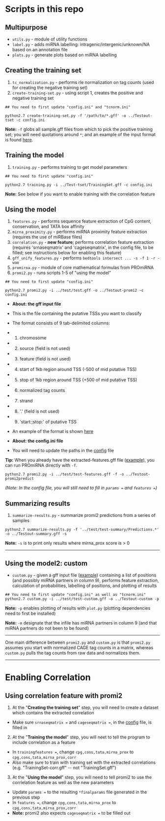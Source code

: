 # Scripts in this repo

## Multipurpose
- `utils.py` - module of utility functions
- `label.py` - adds miRNA labelling: intragenic/intergenic/unknown/NA based on an annotation file
- `plots.py` - generate plots based on miRNA labelling

## Creating the training set
1. `tc_normalization.py` - performs rle normalization on tag counts (used for creating the negative training set)
2. `create-training-set.py` - using script 1, creates the positive and negative training set

```
## You need to first update "config.ini" and "tcnorm.ini"

python2.7 create-training-set.py -f '/path/to/*.gff' -o ../Testout-tset -c config.ini
```
**Note:** `-f` globs all sample.gff files from which to pick the positive training set; you will need quotations around `*`; and an example of the input format is found [here](../test/test.gff).

## Training the model
1. `training.py` - performs training to get model parameters

```
## You need to first update "config.ini"

python2.7 training.py -i ../Test-tset/TrainingSet.gff -c config.ini
```
**Note:** See below if you want to enable training with the correlation feature

## Using the model
1. `features.py` - performs sequence feature extraction of CpG content, conservation, and TATA box affinity
2. `mirna_proximity.py` - performs miRNA proximity feature extraction (requires the use of miRBase files)
3. `correlation.py` - **new feature**; performs correlation feature extraction
                      (requires 'srnaseqmatrix' and 'cageseqmatrix', in the config file, to be filled;
                       see instructions below for enabling this feature)
4. `gff_unify_features.py` - performs `bedtools intersect ... -s -f 1 -r -wao`
5. `promirna.py` - module of core mathematical formulas from PROmiRNA
6. `promi2.py` - runs scripts 1-5 of "using the model"

```
## You need to first update "config.ini"

python2.7 promi2.py -i ../test/test.gff -o ../Testout-promi2 -c config.ini
```

- **About: the gff input file**
 - This is the file containing the putative TSSs you want to classify
 - The format consists of 9 tab-delimited columns:
  - 1. chromosome
  - 2. source (field is not used)
  - 3. feature (field is not used)
  - 4. start of 1kb region around TSS (-500 of mid putative TSS)
  - 5. stop of 1kb region around TSS (+500 of mid putative TSS)
  - 6. normalized tag counts
  - 7. strand
  - 8. '.' (field is not used)
  - 9. 'start:<start>;stop:<stop>' of putative TSS
 - An example of the format is shown [here](../test/test.gff)

- **About: the config.ini file**
 - You will need to update the paths in the [config](config.ini) file

**Tip:** When you already have the extracted-features.gff file ([example](../test/test-features.gff)), you can run PROmiRNA directly with `-f`.
```
python2.7 promi2.py -i ../test/test-features.gff -f -o ../Testout-promi2predict
```
_(Note: In the config file, you will still need to fill in `params =` and `features =`)_


## Summarizing results
1. `summarize-results.py` - summarize promi2 predictions from a series of samples

```
python2.7 summarize-results.py -f '../test/test-summary/Predictions.*' -o ../Testout-summary.gff -s
```
**Note:** `-s` is to print only results where mirna_prox score is > 0


* * *
## Using the model2: custom
- `custom.py` - given a gff input file ([example](../test/test-custom.gff)) containing a list of positions (and possibly miRNA partners in column 9), performs feature extraction, calculation of probabilities, labelling of positions, and plotting of results

```
## You need to first update "config.ini" as well as "tcnorm.ini"
python2.7 custom.py -i ../test/test-custom.gff -o ../Testout-custom -p
```
**Note:** `-p` enables plotting of results with `plot.py` (plotting dependencies need to first be installed)

**Note:** `-m` designate that the infile has miRNA partners in column 9 
(and that miRNA partners do not been to be found)


* * *
One main difference between `promi2.py` and `custom.py` is that `promi2.py` assumes you start with normalized CAGE tag counts in a matrix, whereas `custom.py` pulls the tag counts from raw data and normalizes them.

* * *
# Enabling Correlation
## Using correlation feature with promi2
1. At the "**Creating the training set**" step, you will need to create a dataset which contains the extracted correlation
 - Make sure `srnaseqmatrix =` and `cageseqmatrix =`, in the [config](config.ini) file, is filled in
2. At the "**Training the model**" step, you will neet to tell the program to include correlation as a feature
 - In `trainingfeatures =`, change `cpg,cons,tata,mirna_prox` to `cpg,cons,tata,mirna_prox,corr`
 - Also make sure to train with training set with the extracted correlations 
   (e.g. "TrainingSet-corr.gff" -- not "TrainingSet.gff")
3. At the "**Using the model**" step, you will need to tell promi2 to use the corrlelation feature as well as the new parameters
 - Update `params =` to the resulting `*finalparams` file generated in the previous step
 - In `features =`, change `cpg,cons,tata,mirna_prox` to `cpg,cons,tata,mirna_prox,corr`
 - **Note:** promi2 also expects `cageseqmatrix =` to be filled out



